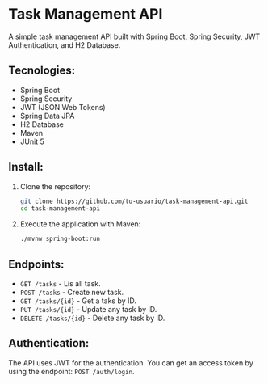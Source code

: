 # Task Management API

A simple task management API built with Spring Boot, Spring Security, JWT Authentication, and H2 Database.

## Tecnologies:
- Spring Boot
- Spring Security
- JWT (JSON Web Tokens)
- Spring Data JPA
- H2 Database
- Maven
- JUnit 5

## Install:

1. Clone the repository:
   ```bash
   git clone https://github.com/tu-usuario/task-management-api.git
   cd task-management-api
   ```

2. Execute the application with Maven:
   ```bash
   ./mvnw spring-boot:run
   ```

## Endpoints:
- `GET /tasks` - Lis all task.
- `POST /tasks` - Create new task.
- `GET /tasks/{id}` - Get a taks by ID.
- `PUT /tasks/{id}` - Update any task by ID.
- `DELETE /tasks/{id}` - Delete any task by ID.

## Authentication:
The API uses JWT for the authentication. You can get an access token by using the endpoint:
`POST /auth/login`.
